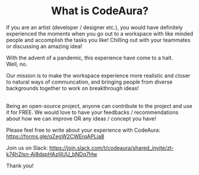 <center><h1>What is CodeAura?</h1></center>
If you are an artist (developer / designer etc.), you would have definitely experienced the moments when you go out to a workspace with like minded people and accomplish the tasks you like!
Chilling out with your teammates or discussing an amazing idea!

With the advent of a pandemic, this experience have come to a halt.<br>
Well, no.<br>

Our mission is to make the workspace experience more realistic and closer to natural ways of communcation, and bringing people from diverse backgrounds together to work on breakthrough ideas!<br><br>

Being an open-source project, anyone can contribute to the project and use it for FREE. We would love to have your feedbacks / recommendations about how we can improve OR any ideas / concept you have!

Please feel free to write about your experience with CodeAura:
https://forms.gle/qZegW2CWErqAPLia8

Join us on Slack:
https://join.slack.com/t/codeaura/shared_invite/zt-k74h2lsn-Aj8dspHAzIjlUU_bNDq7Hw

Thank you!
